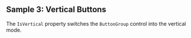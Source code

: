 ## Sample 3: Vertical Buttons

The `IsVertical` property switches the `ButtonGroup` control into the vertical mode.